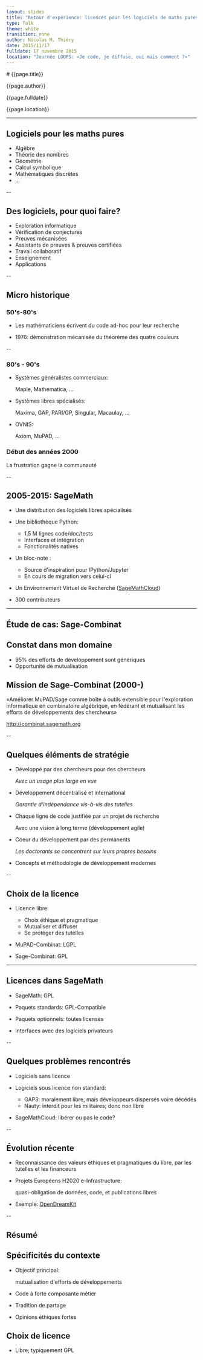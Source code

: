 ```yaml
---
layout: slides
title: "Retour d'expérience: licences pour les logiciels de maths pures"
type: Talk
theme: white
transition: none
author: Nicolas M. Thiéry
date: 2015/11/17
fulldate: 17 novembre 2015
location: "Journée LOOPS: «Je code, je diffuse, oui mais comment ?»"
---
```


<section data-markdown data-separator="^---\n" data-separator-vertical="^--\n">
# {{page.title}}

{{page.author}}

{{page.fulldate}}

{{page.location}}

---
# Logiciels pour les maths pures

- Algèbre
- Théorie des nombres
- Géométrie
- Calcul symbolique
- Mathématiques discrètes
- ...

--

## Des logiciels, pour quoi faire?

- Exploration informatique
- Vérification de conjectures
- Preuves mécanisées
- Assistants de preuves & preuves certifiées
- Travail collaboratif
- Enseignement
- Applications

--

## Micro historique

### 50's-80's

- Les mathématiciens écrivent du code ad-hoc pour leur recherche

- 1976: démonstration mécanisée du théorème des quatre couleurs

--

### 80's - 90's

- Systèmes généralistes commerciaux:

  Maple, Mathematica, ...

- Systèmes libres spécialisés:

   Maxima, GAP, PARI/GP, Singular, Macaulay, ...

- OVNIS:

  Axiom, MuPAD, ...

### Début des années 2000

La frustration gagne la communauté

--
## 2005-2015: SageMath

- Une distribution des logiciels libres spécialisés

- Une bibliothèque Python:
  - 1.5 M lignes code/doc/tests
  - Interfaces et intégration
  - Fonctionalités natives

- Un bloc-note :

  - Source d'inspiration pour IPython/Jupyter
  - En cours de migration vers celui-ci

- Un Environnement Virtuel de Recherche ([SageMathCloud](cloud.sagemath.org))

- 300 contributeurs

---
# Étude de cas: Sage-Combinat

## Constat dans mon domaine

- 95% des efforts de développement sont génériques
- Opportunité de mutualisation


## Mission de Sage-Combinat (2000-)

«Améliorer MuPAD/Sage comme boîte à outils extensible pour
l'exploration informatique en combinatoire algébrique, en fédérant et
mutualisant les efforts de développements des chercheurs»

http://combinat.sagemath.org

--
## Quelques éléments de stratégie

- Développé par des chercheurs pour des chercheurs 

  *Avec un usage plus large en vue*

- Développement décentralisé et international 

  *Garantie d'indépendance vis-à-vis des tutelles*

- Chaque ligne de code justifiée par un projet de recherche 

  Avec une vision à long terme (développement agile)

- Coeur du développement par des permanents 

  *Les doctorants se concentrent sur leurs propres besoins*

- Concepts et méthodologie de développement modernes

--
## Choix de la licence

- Licence libre:

  - Choix éthique et pragmatique
  - Mutualiser et diffuser
  - Se protéger des tutelles

- MuPAD-Combinat: LGPL

- Sage-Combinat: GPL

---
# Licences dans SageMath

- SageMath: GPL

- Paquets standards: GPL-Compatible

- Paquets optionnels: toutes licenses

- Interfaces avec des logiciels privateurs

--
## Quelques problèmes rencontrés

- Logiciels sans licence

- Logiciels sous licence non standard:

  - GAP3: moralement libre, mais développeurs dispersés voire décédés
  - Nauty: interdit pour les militaires; donc non libre

- SageMathCloud: libérer ou pas le code?

--
# Évolution récente

- Reconnaissance des valeurs éthiques et pragmatiques du libre, par
  les tutelles et les financeurs

- Projets Européens H2020 e-Infrastructure: 

  quasi-obligation de données, code, et publications libres

- Exemple: [OpenDreamKit](http://opendreamkit.org/)

--
# Résumé

## Spécificités du contexte

- Objectif principal: 

  mutualisation d'efforts de développements

- Code à forte composante métier

- Tradition de partage

- Opinions éthiques fortes

## Choix de licence

- Libre; typiquement GPL

</section>
